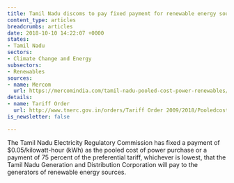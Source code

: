 ```yaml
---
title: Tamil Nadu discoms to pay fixed payment for renewable energy sources
content_type: articles
breadcrumbs: articles
date: 2018-10-10 14:22:07 +0000
states:
- Tamil Nadu
sectors:
- Climate Change and Energy
subsectors:
- Renewables
sources:
- name: Mercom
  url: https://mercomindia.com/tamil-nadu-pooled-cost-power-renewables/
details:
- name: Tariff Order
  url: http://www.tnerc.gov.in/orders/Tariff Order 2009/2018/Pooledcost-MO-4-7.pdf
is_newsletter: false

---
```

The Tamil Nadu Electricity Regulatory Commission has fixed a payment of $0.05/kilowatt-hour (kWh) as the pooled cost of power purchase or a payment of 75 percent of the preferential tariff, whichever is lowest, that the Tamil Nadu Generation and Distribution Corporation will pay to the generators of renewable energy sources.     
